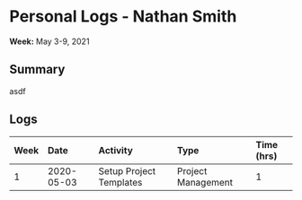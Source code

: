 # Personal Logs - Nathan Smith

**Week:** May 3-9, 2021

## Summary

asdf

## Logs

| Week | Date | Activity | Type | Time (hrs) |
| :--- | :--- | :--- | :--- | :--- |
| 1 | 2020-05-03 | Setup Project Templates | Project Management | 1 |
